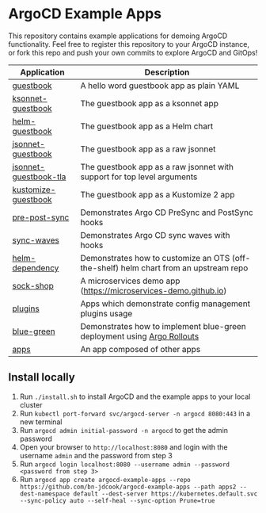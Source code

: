 # ArgoCD Example Apps

This repository contains example applications for demoing ArgoCD functionality. Feel free
to register this repository to your ArgoCD instance, or fork this repo and push your own commits
to explore ArgoCD and GitOps!

| Application | Description |
|-------------|-------------|
| [guestbook](guestbook/) | A hello word guestbook app as plain YAML |
| [ksonnet-guestbook](ksonnet-guestbook/) | The guestbook app as a ksonnet app |
| [helm-guestbook](helm-guestbook/) | The guestbook app as a Helm chart |
| [jsonnet-guestbook](jsonnet-guestbook/) | The guestbook app as a raw jsonnet |
| [jsonnet-guestbook-tla](jsonnet-guestbook-tla/) | The guestbook app as a raw jsonnet with support for top level arguments |
| [kustomize-guestbook](kustomize-guestbook/) | The guestbook app as a Kustomize 2 app |
| [pre-post-sync](pre-post-sync/) | Demonstrates Argo CD PreSync and PostSync hooks |
| [sync-waves](sync-waves/) | Demonstrates Argo CD sync waves with hooks |
| [helm-dependency](helm-dependency/) | Demonstrates how to customize an OTS (off-the-shelf) helm chart from an upstream repo |
| [sock-shop](sock-shop/) | A microservices demo app (https://microservices-demo.github.io) |
| [plugins](plugins/) | Apps which demonstrate config management plugins usage |
| [blue-green](blue-green/) | Demonstrates how to implement blue-green deployment using [Argo Rollouts](https://github.com/argoproj/argo-rollouts)
| [apps](apps/) | An app composed of other apps |

## Install locally
1. Run `./install.sh` to install ArgoCD and the example apps to your local cluster
2. Run `kubectl port-forward svc/argocd-server -n argocd 8080:443` in a new terminal
3. Run `argocd admin initial-password -n argocd` to get the admin password
4. Open your browser to `http://localhost:8080` and login with the username `admin` and the password from step 3
5. Run `argocd login localhost:8080 --username admin --password <password from step 3>`
6. Run `argocd app create argocd-example-apps --repo https://github.com/bn-jdcook/argocd-example-apps --path apps2 --dest-namespace default --dest-server https://kubernetes.default.svc --sync-policy auto --self-heal --sync-option Prune=true`
